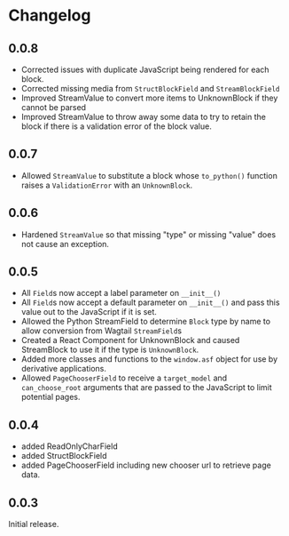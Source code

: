 # Changelog

## 0.0.8

* Corrected issues with duplicate JavaScript being rendered for each block.
* Corrected missing media from `StructBlockField` and `StreamBlockField`
* Improved StreamValue to convert more items to UnknownBlock if they cannot be parsed
* Improved StreamValue to throw away some data to try to retain the block if there is a validation error of the block value.

## 0.0.7

* Allowed `StreamValue` to substitute a block whose `to_python()` function raises a `ValidationError` with an `UnknownBlock`.

## 0.0.6

* Hardened `StreamValue` so that missing "type" or missing "value" does not cause an exception.

## 0.0.5

* All `Field`s now accept a label parameter on `__init__()`
* All `Field`s now accept a default parameter on `__init__()` and pass this value out to the JavaScript if it is set.
* Allowed the Python StreamField to determine `Block` type by name to allow conversion from Wagtail `StreamField`s
* Created a React Component for UnknownBlock and caused StreamBlock to use it if the type is `UnknownBlock`.
* Added more classes and functions to the `window.asf` object for use by derivative applications.
* Allowed `PageChooserField` to receive a `target_model` and `can_choose_root` arguments that are passed to the JavaScript to limit potential pages.

## 0.0.4

* added ReadOnlyCharField
* added StructBlockField
* added PageChooserField including new chooser url to retrieve page data.

## 0.0.3

Initial release.